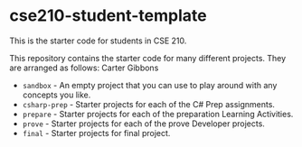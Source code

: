 # cse210-student-template
This is the starter code for students in CSE 210.

This repository contains the starter code for many different projects. They are arranged as follows:
Carter Gibbons
* `sandbox` - An empty project that you can use to play around with any concepts you like.
* `csharp-prep` - Starter projects for each of the C# Prep assignments.
* `prepare` - Starter projects for each of the preparation Learning Activities.
* `prove` - Starter projects for each of the prove Developer projects.
* `final` - Starter projects for final project.
